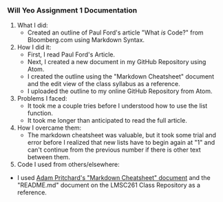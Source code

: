 ### Will Yeo Assignment 1 Documentation
1. What I did:
    - Created an outline of Paul Ford's article "What *is* Code?" from Bloomberg.com using Markdown Syntax.
2. How I did it:
    - First, I read Paul Ford's Article.
    - Next, I created a new document in my GitHub Repository using Atom.
    - I created the outline using the "Markdown Cheatsheet" document and the edit view of the class syllabus as a reference.
    - I uploaded the outline to my online GitHub Repository from Atom.
3. Problems I faced:
    - It took me a couple tries before I understood how to use the list function.
    - It took me longer than anticipated to read the full article.
4. How I overcame them:
    - The markdown cheatsheet was valuable, but it took some trial and error before I realized that new lists have to begin again at "1" and can't continue from the previous number if there is other text between them.
5. Code I used from others/elsewhere:
  - I used [Adam Pritchard's "Markdown Cheatsheet" document](https://github.com/adam-p/markdown-here/wiki/Markdown-Cheatsheet#hr) and the "README.md" document on the LMSC261 Class Repository as a reference.
